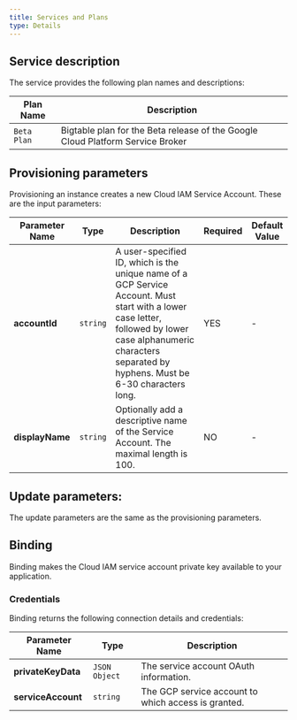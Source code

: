 ```yaml
---
title: Services and Plans
type: Details
---
```


## Service description

The service provides the following plan names and descriptions:

| Plan Name | Description |
|-----------|-------------|
| `Beta Plan` | Bigtable plan for the Beta release of the Google Cloud Platform Service Broker |

## Provisioning parameters

Provisioning an instance creates a new Cloud IAM Service Account. These are the input parameters:

| Parameter Name | Type | Description | Required | Default Value |
|----------------|------|-------------|----------|---------------|
| **accountId** | `string` | A user-specified ID, which is the unique name of a GCP Service Account. Must start with a lower case letter, followed by lower case alphanumeric characters separated by hyphens. Must be 6-30 characters long. | YES | - |
| **displayName** | `string` | Optionally add a descriptive name of the Service Account. The maximal length is 100. | NO | - |

## Update parameters:

The update parameters are the same as the provisioning parameters.

## Binding

Binding makes the Cloud IAM service account private key available to your application.

### Credentials

Binding returns the following connection details and credentials:

| Parameter Name | Type | Description |
|----------------|------|-------------|
| **privateKeyData** | `JSON Object` | The service account OAuth information. |
| **serviceAccount** | `string` | The GCP service account to which access is granted. |
